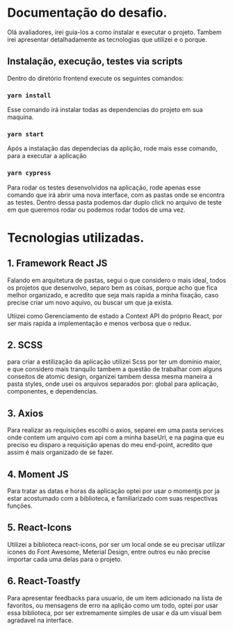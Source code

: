 # Documentação do desafio.

Olá avaliadores, irei guia-los a como instalar e executar o projeto.
Tambem irei apresentar detalhadamente as tecnologias que utilizei e o porque.

## Instalação, execução, testes via scripts

Dentro do diretório frontend execute os seguintes comandos:

### `yarn install`

Esse comando irá instalar todas as dependencias do projeto em sua maquina.

### `yarn start`

Após a instalação das dependecias da aplição, rode mais esse comando, para a executar a aplicação

### `yarn cypress`

Para rodar os testes desenvolvidos na aplicação, rode apenas esse comando que irá abrir uma nova interface, com as pastas onde se encontra as testes. Dentro dessa pasta podemos dar duplo click no arquivo de teste em que queremos rodar ou podemos rodar todos de uma vez.

# Tecnologias utilizadas.

## 1. Framework React JS

Falando em arquitetura de pastas, segui o que considero o mais ideal, todos os projetos que desenvolvo, separo bem as coisas, porque acho que fica melhor organizado, e acredito que seja mais rapida a minha fixação, caso precise criar um novo aquivo, ou buscar um que ja exista.

Utiizei como Gerenciamento de estado a Context API do próprio React, por ser mais rapida a implementação e menos verbosa que o redux.

## 2. SCSS

para criar a estilização da aplicação utilizei Scss por ter um dominio maior, e que considero mais tranquilo tambem a questão de trabalhar com alguns conseitos de atomic design, organizei tambem dessa mesma maneira a pasta styles, onde usei os arquivos separados por: global para aplicação, componentes, e dependencias.

## 3. Axios

Para realizar as requisições escolhi o axios, separei em uma pasta services onde contem um arquivo com api com a minha baseUrl, e na pagina que eu preciso eu disparo a requisição apenas do meu end-point, acredito que assim é mais organizado de se fazer.

## 4. Moment JS

Para tratar as datas e horas da aplicação optei por usar o momentjs por ja estar acostumado com a biblioteca, e familiarizado com suas respectivas funções.

## 5. React-Icons

Utilizei a biblioteca react-icons, por ser um local onde se eu precisar utilizar icones do Font Awesome, Meterial Design, entre outros eu não precise importar cada uma delas para o projeto.

## 6. React-Toastfy

Para apresentar feedbacks para usuario, de um item adicionado na lista de favoritos, ou mensagens de erro na aplição como um todo, optei por usar essa biblioteca, por ser extremamente simples de usar e da um visual bem agradavel na interface.
